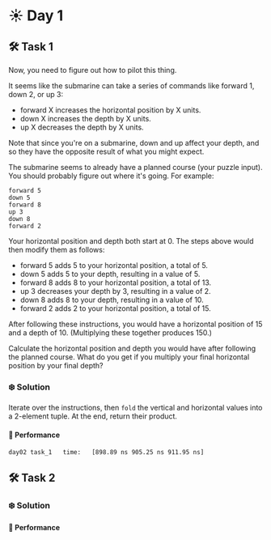 # ☀️ Day 1

## 🛠️ Task 1

Now, you need to figure out how to pilot this thing.

It seems like the submarine can take a series of commands like forward 1, down 2, or up 3:


- forward X increases the horizontal position by X units.
- down X increases the depth by X units.
- up X decreases the depth by X units.


Note that since you're on a submarine, down and up affect your depth, and so they have the opposite result of what you might expect.

The submarine seems to already have a planned course (your puzzle input). You should probably figure out where it's going. For example:

```
forward 5
down 5
forward 8
up 3
down 8
forward 2
```

Your horizontal position and depth both start at 0. The steps above would then modify them as follows:


- forward 5 adds 5 to your horizontal position, a total of 5.
- down 5 adds 5 to your depth, resulting in a value of 5.
- forward 8 adds 8 to your horizontal position, a total of 13.
- up 3 decreases your depth by 3, resulting in a value of 2.
- down 8 adds 8 to your depth, resulting in a value of 10.
- forward 2 adds 2 to your horizontal position, a total of 15.


After following these instructions, you would have a horizontal position of 15 and a depth of 10. (Multiplying these together produces 150.)

Calculate the horizontal position and depth you would have after following the planned course. What do you get if you multiply your final horizontal position by your final depth?

### ❄️ Solution

Iterate over the instructions, then `fold` the vertical and horizontal values into a 2-element tuple. At the end, return their product. 


#### 🚀 Performance

```
day02 task_1   time:   [898.89 ns 905.25 ns 911.95 ns]
```

## 🛠️ Task 2

### ❄️ Solution


#### 🚀 Performance

